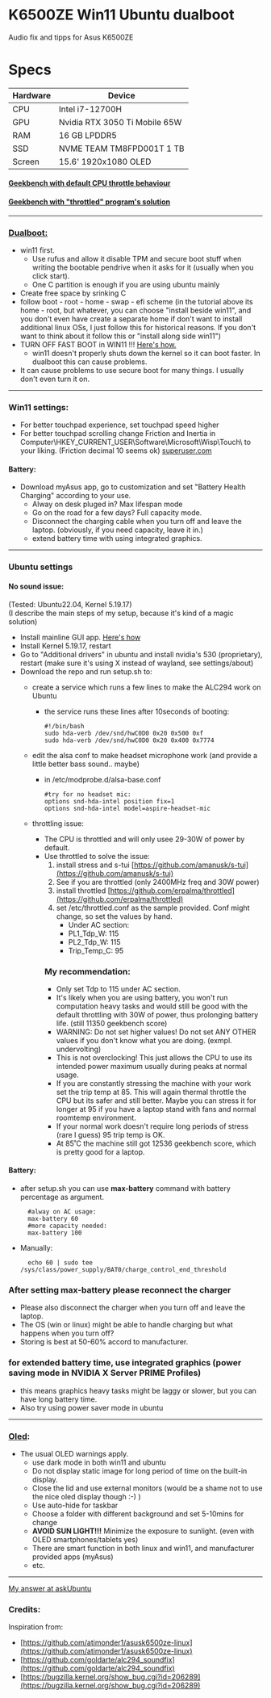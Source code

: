# K6500ZE Win11 Ubuntu dualboot
Audio fix and tipps for Asus K6500ZE

# Specs
Hardware | Device
-------- | ------
CPU | Intel i7-12700H
GPU | Nvidia RTX 3050 Ti Mobile 65W
RAM | 16 GB LPDDR5
SSD | NVME TEAM TM8FPD001T 1 TB
Screen | 15.6' 1920x1080 OLED

#### [Geekbench with default CPU throttle behaviour](https://browser.geekbench.com/v6/cpu/1541041)
#### [Geekbench with "throttled" program's solution](https://browser.geekbench.com/v6/cpu/1648561)

-----------

### [Dualboot:](https://www.linuxtechi.com/dual-boot-ubuntu-22-04-and-windows-11/) 
- win11 first.
  - Use rufus and allow it disable TPM and secure boot stuff when writing the bootable pendrive when it asks for it (usually when you click start). 
  - One C partition is enough if you are using ubuntu mainly
- Create free space by srinking C
- follow boot - root - home - swap - efi scheme (in the tutorial above its home - root, but whatever, you can choose "install beside win11", and you don't even have create a separate home if don't want to install additional linux OSs, I just follow this for historical reasons. If you don't want to think about it follow this or "install along side win11")
- TURN OFF FAST BOOT in WIN11 !!! [Here's how.](https://www.windowscentral.com/software-apps/windows-11/how-to-enable-or-disable-fast-startup-on-windows-11)
  - win11 doesn't properly shuts down the kernel so it can boot faster. In dualboot this can cause problems.
- It can cause problems to use secure boot for many things. I usually don't even turn it on.
 
-----------

### Win11 settings:
- For better touchpad experience, set touchpad speed higher
- For better touchpad scrolling change Friction and Inertia in Computer\HKEY_CURRENT_USER\Software\Microsoft\Wisp\Touch\ to your liking. (Friction decimal 10 seems ok)
[superuser.com](https://superuser.com/questions/1209746/increase-precision-touchpad-two-finger-scrolling-speed)

#### Battery:
- Download myAsus app, go to customization and set "Battery Health Charging" according to your use.
  - Alway on desk pluged in? Max lifespan mode
  - Go on the road for a few days? Full capacity mode.
  - Disconnect the charging cable when you turn off and leave the laptop. (obviously, if you need capacity, leave it in.)
  - extend battery time with using integrated graphics.
-----------

### Ubuntu settings

#### No sound issue:
(Tested: Ubuntu22.04, Kernel 5.19.17)    
(I describe the main steps of my setup, because it's kind of a magic solution)    
- Install mainline GUI app. [Here's how](https://ubuntuhandbook.org/index.php/2020/08/mainline-install-latest-kernel-ubuntu-linux-mint/)
- Install Kernel 5.19.17, restart
- Go to "Additional drivers" in ubuntu and install nvidia's 530 (proprietary), restart (make sure it's using X instead of wayland, see settings/about)
- Download the repo and run setup.sh to:
  - create a service which runs a few lines to make the ALC294 work on Ubuntu
    - the service runs these lines after 10seconds of booting:
      ```
      #!/bin/bash
      sudo hda-verb /dev/snd/hwC0D0 0x20 0x500 0xf
      sudo hda-verb /dev/snd/hwC0D0 0x20 0x400 0x7774
      ```
  - edit the alsa conf to make headset microphone work (and provide a little better bass sound.. maybe)
    - in /etc/modprobe.d/alsa-base.conf
      ```
      #try for no headset mic:
      options snd-hda-intel position fix=1
      options snd-hda-intel model=aspire-headset-mic
      ```

  - throttling issue:
    - The CPU is throttled and will only usee 29-30W of power by default. 
    - Use throttled to solve the issue:
      1. install stress and s-tui [https://github.com/amanusk/s-tui](https://github.com/amanusk/s-tui)
      2. See if you are throttled (only 2400MHz freq and 30W power)
      3. install throttled [https://github.com/erpalma/throttled](https://github.com/erpalma/throttled)
      4. set /etc/throttled.conf as the sample provided. Conf might change, so set the values by hand.
         - Under AC section:
         - PL1_Tdp_W: 115
         - PL2_Tdp_W: 115
         - Trip_Temp_C: 95
        ### My recommendation:
        - Only set Tdp to 115 under AC section. 
        - It's likely when you are using battery, you won't run computation heavy tasks and would still be good with the default throttling  with 30W of power, thus prolonging battery life. (still 11350 geekbench score)
        - WARNING: Do not set higher values! Do not set ANY OTHER values if you don't know what you are doing. (exmpl. undervolting)
        - This is not overclocking! This just allows the CPU to use its intended power maximum usually during peaks at normal usage.
        - If you are constantly stressing the machine with your work set the trip temp at 85. This will again thermal throttle the CPU but its safer and still better. Maybe you can stress it for longer at 95 if you have a laptop stand with fans and normal roomtemp environment.
        - If your normal work doesn't require long periods of stress (rare I guess) 95 trip temp is OK. 
        - At 85˚C the machine still got 12536 geekbench score, which is pretty good for a laptop. 
    


#### Battery:

  - after setup.sh you can use **max-battery** command with battery percentage as argument.
    ```
      #alway on AC usage:
      max-battery 60
      #more capacity needed:
      max-battery 100
    ``` 
  - Manually:     
    ```
      echo 60 | sudo tee /sys/class/power_supply/BAT0/charge_control_end_threshold
    ```

  ### **After setting max-battery please reconnect the charger**
  - Please also disconnect the charger when you turn off and leave the laptop.
  - The OS (win or linux) might be able to handle charging but what happens when you turn off? 
  - Storing is best at 50-60% accord to manufacturer.
  
  ### **for extended battery time, use integrated graphics (power saving mode in NVIDIA X Server PRIME Profiles)**
  - this means graphics heavy tasks might be laggy or slower, but you can have long battery time.
  - Also try using power saver mode in ubuntu

-----------

### [Oled](https://www.asus.com/support/FAQ/1044809):
- The usual OLED warnings apply.
  - use dark mode in both win11 and ubuntu
  - Do not display static image for long period of time on the built-in display.
  - Close the lid and use external monitors (would be a shame not to use the nice oled display though :-) )
  - Use auto-hide for taskbar
  - Choose a folder with different background and set 5-10mins for change
  - **AVOID SUN LIGHT!!!** Minimize the exposure to sunlight. (even with OLED smartphones/tablets yes)
  - There are smart function in both linux and win11, and manufacturer provided apps (myAsus)
  - etc.


-----------
[My answer at askUbuntu](https://askubuntu.com/questions/1451235/almost-no-sound-alc294-in-vivobook-pro-15-ubuntu-22-04/1471708#1471708)
### Credits:
Inspiration from:     
- [https://github.com/atimonder1/asusk6500ze-linux](https://github.com/atimonder1/asusk6500ze-linux)     
- [https://github.com/goldarte/alc294_soundfix](https://github.com/goldarte/alc294_soundfix)
- [https://bugzilla.kernel.org/show_bug.cgi?id=206289](https://bugzilla.kernel.org/show_bug.cgi?id=206289)